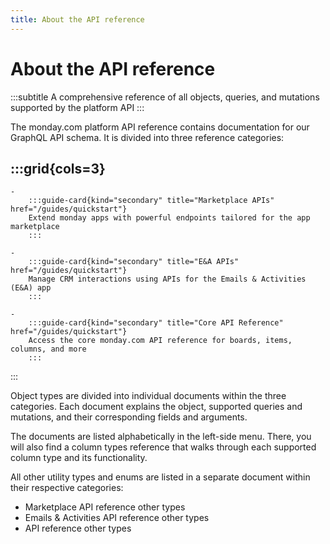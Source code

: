 ```yaml
---
title: About the API reference
---
```


# About the API reference
:::subtitle
A comprehensive reference of all objects, queries, and mutations supported by the platform API
:::

The monday.com platform API reference contains documentation for our GraphQL API schema. It is divided into three reference categories:

:::grid{cols=3}
- 
    - 
        :::guide-card{kind="secondary" title="Marketplace APIs" href="/guides/quickstart"}
        Extend monday apps with powerful endpoints tailored for the app marketplace
        :::
    
    - 
        :::guide-card{kind="secondary" title="E&A APIs" href="/guides/quickstart"}
        Manage CRM interactions using APIs for the Emails & Activities (E&A) app
        :::
    
    - 
        :::guide-card{kind="secondary" title="Core API Reference" href="/guides/quickstart"}
        Access the core monday.com API reference for boards, items, columns, and more
        :::

:::

Object types are divided into individual documents within the three categories. Each document explains the object, supported queries and mutations, and their corresponding fields and arguments.

The documents are listed alphabetically in the left-side menu. There, you will also find a column types reference that walks through each supported column type and its functionality.

All other utility types and enums are listed in a separate document within their respective categories:

* Marketplace API reference other types
* Emails & Activities API reference other types
* API reference other types

